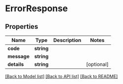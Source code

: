 # ErrorResponse

## Properties
Name | Type | Description | Notes
------------ | ------------- | ------------- | -------------
**code** | **string** |  | 
**message** | **string** |  | 
**details** | **string** |  | [optional] 

[[Back to Model list]](../README.md#documentation-for-models) [[Back to API list]](../README.md#documentation-for-api-endpoints) [[Back to README]](../README.md)

